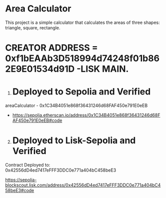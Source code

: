 # Area Calculator

This project is a simple calculator that calculates the areas of three shapes: triangle, square, rectangle.

# CREATOR ADDRESS = 0xf1bEAAb3D518994d74248f01b862E9E01534d91D -LISK MAIN.

1. # Deployed to Sepolia and Verified

areaCalculator - 0x1C34B4051e868f36431246d68FAF450e791E0eEB

- https://sepolia.etherscan.io/address/0x1C34B4051e868f36431246d68FAF450e791E0eEB#code

2. # Deployed to Lisk-Sepolia and Verified

Contract Deployed to: 0x42556dD4ed7417eFFF3DDC0e771a404bC458beE3

https://sepolia-blockscout.lisk.com/address/0x42556dD4ed7417eFFF3DDC0e771a404bC458beE3#code

